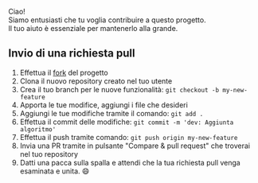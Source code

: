 Ciao!<br>
Siamo entusiasti che tu voglia contribuire a questo progetto.<br>
Il tuo aiuto è essenziale per mantenerlo alla grande.<br>

## Invio di una richiesta pull

1. Effettua il [fork](https://github.com/ItalianCoders/community_algorithms/fork) del progetto
1. Clona il nuovo repository creato nel tuo utente
1. Crea il tuo branch per le nuove funzionalità: `git checkout -b my-new-feature`
1. Apporta le tue modifice, aggiungi i file che desideri
1. Aggiungi le tue modifiche tramite il comando: `git add .`
1. Effettua il commit delle modifiche: `git commit -m 'dev: Aggiunta algoritmo'`
1. Effettua il push tramite comando: `git push origin my-new-feature`
1. Invia una PR tramite in pulsante "Compare & pull request" che troverai nel tuo repository
1. Datti una pacca sulla spalla e attendi che la tua richiesta pull venga esaminata e unita. :smile:

